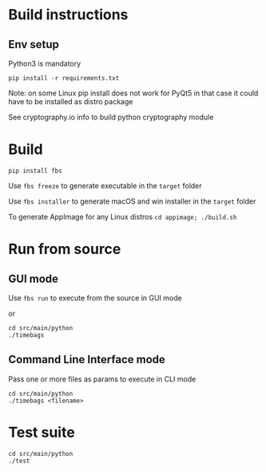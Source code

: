 
# Build instructions

## Env setup

Python3 is mandatory

`pip install -r requirements.txt`

Note: on some Linux pip install does not work for PyQt5
in that case it could have to be installed as distro package

See cryptography.io info to build python cryptography module

# Build


`pip install fbs`

Use `fbs freeze` to generate executable in the `target` folder

Use `fbs installer` to generate macOS and win installer in the `target` folder

To generate AppImage for any Linux distros `cd appimage; ./build.sh`

# Run from source

## GUI mode

Use `fbs run` to execute from the source in GUI mode

or

```
cd src/main/python
./timebags
```

## Command Line Interface mode

Pass one or more files as params to execute in CLI mode

```
cd src/main/python
./timebags <filename>
```

# Test suite

```
cd src/main/python
./test
```
